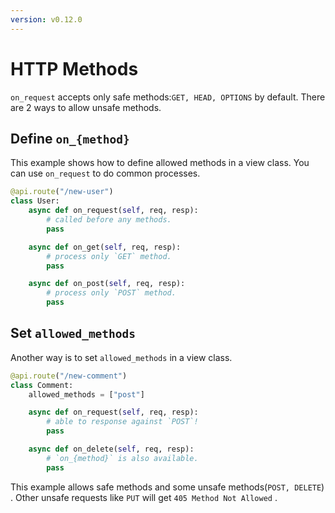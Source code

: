 ```yaml
---
version: v0.12.0
---
```


# HTTP Methods

`on_request` accepts only safe methods:`GET, HEAD, OPTIONS` by default. There are 2 ways to allow unsafe methods.

## Define `on_{method}`

This example shows how to define allowed methods in a view class. You can use `on_request` to do common processes.

```python
@api.route("/new-user")
class User:
    async def on_request(self, req, resp):
        # called before any methods.
        pass

    async def on_get(self, req, resp):
        # process only `GET` method.
        pass

    async def on_post(self, req, resp):
        # process only `POST` method.
        pass

```

## Set `allowed_methods`

Another way is to set `allowed_methods` in a view class.

```python
@api.route("/new-comment")
class Comment:
    allowed_methods = ["post"]

    async def on_request(self, req, resp):
        # able to response against `POST`!
        pass

    async def on_delete(self, req, resp):
        # `on_{method}` is also available.
        pass

```

This example allows safe methods and some unsafe methods(`POST, DELETE`) . Other unsafe requests like `PUT` will get `405 Method Not Allowed` .
